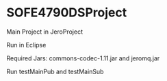 # SOFE4790DSProject

Main Project in JeroProject

Run in Eclipse

Required Jars: commons-codec-1.11.jar and jeromq.jar

Run testMainPub and testMainSub
